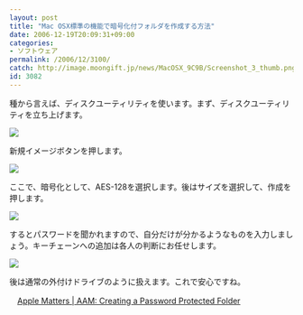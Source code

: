 ```yaml
---
layout: post
title: "Mac OSX標準の機能で暗号化付フォルダを作成する方法"
date: 2006-12-19T20:09:31+09:00
categories:
- ソフトウェア
permalink: /2006/12/3100/
catch: http://image.moongift.jp/news/MacOSX_9C9B/Screenshot_3_thumb.png
id: 3082
---
```

種から言えば、ディスクユーティリティを使います。まず、ディスクユーティリティを立ち上げます。

 

 

[![](http://image.moongift.jp/news/MacOSX_9C9B/Screenshot_1_thumb2.png)](http://image.moongift.jp/news/MacOSX_9C9B/Screenshot_14.png)

 

新規イメージボタンを押します。

 

[![](http://image.moongift.jp/news/MacOSX_9C9B/Screenshot_2_thumb.png)](http://image.moongift.jp/news/MacOSX_9C9B/Screenshot_22.png)

 

ここで、暗号化として、AES-128を選択します。後はサイズを選択して、作成を押します。

[![](http://image.moongift.jp/news/MacOSX_9C9B/Screenshot_3_thumb.png)](http://image.moongift.jp/news/MacOSX_9C9B/Screenshot_32.png)

するとパスワードを聞かれますので、自分だけが分かるようなものを入力しましょう。キーチェーンへの追加は各人の判断にお任せします。

[![](http://image.moongift.jp/news/MacOSX_9C9B/Screenshot_4_thumb.png)](http://image.moongift.jp/news/MacOSX_9C9B/Screenshot_42.png)

後は通常の外付けドライブのように扱えます。これで安心ですね。

 

　[Apple Matters | AAM: Creating a Password Protected Folder](http://www.applematters.com/index.php/section/comments/aam-creating-a-password-protected-folde/)

